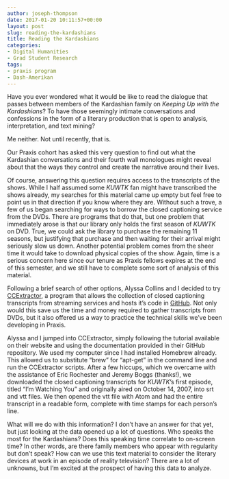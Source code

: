 ```yaml
---
author: joseph-thompson
date: 2017-01-20 10:11:57+00:00
layout: post
slug: reading-the-kardashians
title: Reading the Kardashians
categories:
- Digital Humanities
- Grad Student Research
tags:
- praxis program
- Dash-Amerikan
---
```


Have you ever wondered what it would be like to read the dialogue that passes between members of the Kardashian family on _Keeping Up with the Kardashians_? To have those seemingly intimate conversations and confessions in the form of a literary production that is open to analysis, interpretation, and text mining?

Me neither. Not until recently, that is.

Our Praxis cohort has asked this very question to find out what the Kardashian conversations and their fourth wall monologues might reveal about that the ways they control and create the narrative around their lives.

Of course, answering this question requires access to the transcripts of the shows. While I half assumed some _KUWTK_ fan might have transcribed the shows already, my searches for this material came up empty but feel free to point us in that direction if you know where they are. Without such a trove, a few of us began searching for ways to borrow the closed captioning service from the DVDs. There are programs that do that, but one problem that immediately arose is that our library only holds the first season of _KUWTK_ on DVD. True, we could ask the library to purchase the remaining 11 seasons, but justifying that purchase and then waiting for their arrival might seriously slow us down. Another potential problem comes from the sheer time it would take to download physical copies of the show. Again, time is a serious concern here since our tenure as Praxis fellows expires at the end of this semester, and we still have to complete some sort of analysis of this material.

Following a brief search of other options, Alyssa Collins and I decided to try [CCExtractor](http://www.ccextractor.org/doku.php?id=start), a program that allows the collection of closed captioning transcripts from streaming services and hosts it’s code in [GitHub](https://github.com/CCExtractor). Not only would this save us the time and money required to gather transcripts from DVDs, but it also offered us a way to practice the technical skills we’ve been developing in Praxis.

Alyssa and I jumped into CCExtractor, simply following the tutorial available on their website and using the documentation provided in their GitHub repository. We used my computer since I had installed Homebrew already. This allowed us to substitute “brew” for “apt-get” in the command line and run the CCExtractor scripts. After a few hiccups, which we overcame with the assistance of Eric Rochester and Jeremy Boggs (thanks!), we downloaded the closed captioning transcripts for _KUWTK_’s first episode, titled “I’m Watching You” and originally aired on October 14, 2007, into srt and vtt files. We then opened the vtt file with Atom and had the entire transcript in a readable form, complete with time stamps for each person’s line.

What will we do with this information? I don’t have an answer for that yet, but just looking at the data opened up a lot of questions. Who speaks the most for the Kardashians? Does this speaking time correlate to on-screen time? In other words, are there family members who appear with regularity but don’t speak? How can we use this text material to consider the literary devices at work in an episode of reality television? There are a lot of unknowns, but I’m excited at the prospect of having this data to analyze.
